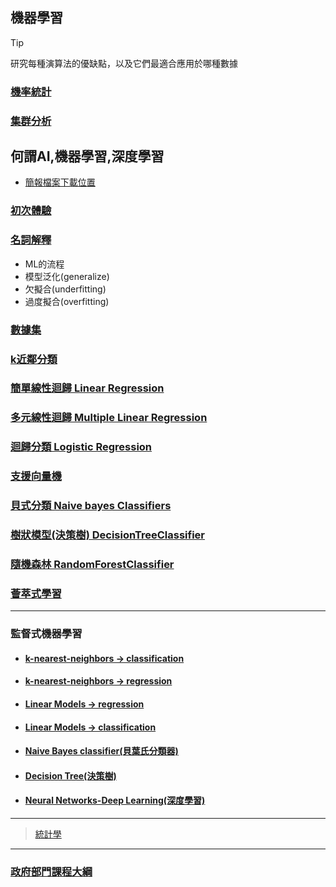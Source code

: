 ## 機器學習
> [!TIP]
> 研究每種演算法的優缺點，以及它們最適合應用於哪種數據

### [機率統計](./機率統計)
### [集群分析](./集群分析)

## 何謂AI,機器學習,深度學習

- [簡報檔案下載位置](./簡報圖片)

### [初次體驗](./基本package/README.ipynb)

### [名詞解釋](./名詞解釋)
- ML的流程
- 模型泛化(generalize)
- 欠擬合(underfitting)
- 過度擬合(overfitting)

### [數據集](./使用數據)

### [k近鄰分類](./k近鄰分類)

### [簡單線性迴歸 Linear Regression](./簡單線性迴歸)

### [多元線性迴歸 Multiple Linear Regression](./多元線性迴歸)

### [迴歸分類 Logistic Regression](./邏輯迴歸)

### [支援向量機](./支援向量機)

### [貝式分類 Naive bayes Classifiers](./貝氏分類)

### [樹狀模型(決策樹) DecisionTreeClassifier](./樹狀模型)

### [隨機森林 RandomForestClassifier](./隨機森林)



### [薈萃式學習](./薈萃式學習)

---

### 監督式機器學習
- #### [k-nearest-neighbors -> classification](./監督式機器學習/README.ipynb)
- #### [k-nearest-neighbors -> regression](./監督式機器學習/README1.ipynb)
- #### [Linear Models -> regression](./監督式機器學習/README2.ipynb)
- #### [Linear Models -> classification](./監督式機器學習/README3.ipynb)
- #### [Naive Bayes classifier(貝葉氏分類器)](./監督式機器學習/README4.ipynb)
- #### [Decision Tree(決策樹)](./監督式機器學習/README5.ipynb)
- #### [Neural Networks-Deep Learning(深度學習)](./監督式機器學習/README6.ipynb)

---

> [統計學](https://wangcc.me/LSHTMlearningnote/)


---

### [政府部門課程大綱](./法務部機器學習)